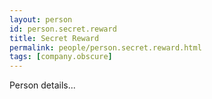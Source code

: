 ```yaml
---
layout: person
id: person.secret.reward
title: Secret Reward
permalink: people/person.secret.reward.html
tags: [company.obscure]
---
```


Person details...